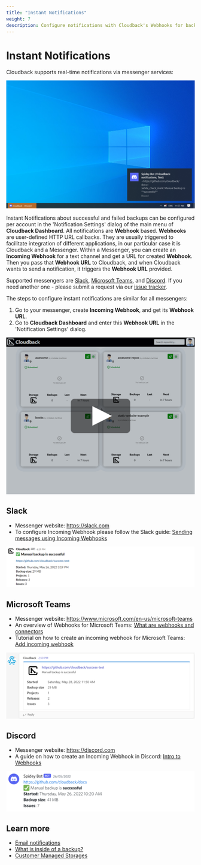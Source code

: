 ```yaml
---
title: "Instant Notifications"
weight: 7
description: Configure notifications with Cloudback's Webhooks for backup updates
---
```


# Instant Notifications
Cloudback supports real-time notifications via messenger services:

<img src="/static/features/instant-notifications-desktop.png" alt="Instant Notifications"/>

Instant Notifications about successful and failed backups can be configured per account in the 'Notification Settings' dialog of the main menu of **Cloudback Dashboard**. All notifications are **Webhook** based. **Webhooks** are user-defined HTTP URL callbacks. They are usually triggered to facilitate integration of different applications, in our particular case it is Cloudback and a Messenger. Within a Messenger, you can create an **Incoming Webhook** for a text channel and get a URL for created **Webhook**. Then you pass that **Webhook URL** to Cloudback, and when Cloudback wants to send a notification, it triggers the **Webhook URL** provided.

Supported messengers are [Slack](/features/instant-notifications#slack), [Microsoft Teams](/features/instant-notifications#microsoft-teams), and [Discord](/features/instant-notifications#discord). If you need another one - please submit a request via our [issue tracker](https://github.com/cloudback/issue-tracker/issues/new?template=feature_request.md).

The steps to configure instant notifications are similar for all messengers:
1. Go to your messenger, create **Incoming Webhook**, and get its **Webhook URL**.
2. Go to **Cloudback Dashboard** and enter this **Webhook URL** in the 'Notification Settings' dialog.

<p align="center">
  <img src="/static/features/instant-notifications.png" data-alt="/static/features/instant-notifications.gif"
       alt="Instant Notifications Settings" onclick="swapGif(this)" style="cursor: pointer;"/>
</p>

## Slack
* Messenger website: https://slack.com
* To configure Incoming Webhook please follow the Slack guide: [Sending messages using Incoming Webhooks](https://api.slack.com/messaging/webhooks)

<p align="center">
  <img src="/static/features/instant-notifications-slack.png" alt="Discord Notification"/>
</p>

## Microsoft Teams
* Messenger website: https://www.microsoft.com/en-us/microsoft-teams
* An overview of Webhooks for Microsoft Teams: [What are webhooks and connectors](https://docs.microsoft.com/en-us/microsoftteams/platform/webhooks-and-connectors/what-are-webhooks-and-connectors)
* Tutorial on how to create an incoming webhook for Microsoft Teams: [Add incoming webhook](https://docs.microsoft.com/en-us/microsoftteams/platform/webhooks-and-connectors/how-to/add-incoming-webhook)

<p align="center">
  <img src="/static/features/instant-notifications-msteams.png" alt="Discord Notification"/>
</p>

## Discord
* Messenger website: https://discord.com
* A guide on how to create an Incoming Webhook in Discord: [Intro to Webhooks](https://support.discord.com/hc/en-us/articles/228383668-Intro-to-Webhooks)
<p align="center">
  <img src="/static/features/instant-notifications-discord.png" alt="Discord Notification"/>
</p>

## Learn more

- [Email notifications](/features/email-notifications)
- [What is inside of a backup?](/features/metadata)
- [Customer Managed Storages](/features/customer-storages)
